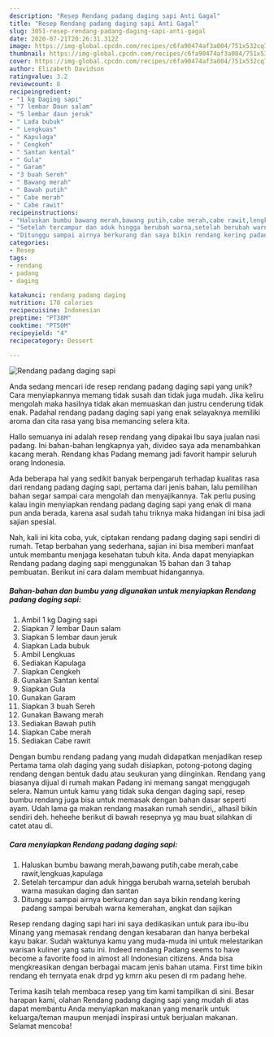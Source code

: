 ```yaml
---
description: "Resep Rendang padang daging sapi Anti Gagal"
title: "Resep Rendang padang daging sapi Anti Gagal"
slug: 3051-resep-rendang-padang-daging-sapi-anti-gagal
date: 2020-07-21T20:26:31.312Z
image: https://img-global.cpcdn.com/recipes/c6fa90474af3a004/751x532cq70/rendang-padang-daging-sapi-foto-resep-utama.jpg
thumbnail: https://img-global.cpcdn.com/recipes/c6fa90474af3a004/751x532cq70/rendang-padang-daging-sapi-foto-resep-utama.jpg
cover: https://img-global.cpcdn.com/recipes/c6fa90474af3a004/751x532cq70/rendang-padang-daging-sapi-foto-resep-utama.jpg
author: Elizabeth Davidson
ratingvalue: 3.2
reviewcount: 8
recipeingredient:
- "1 kg Daging sapi"
- "7 lembar Daun salam"
- "5 lembar daun jeruk"
- " Lada bubuk"
- " Lengkuas"
- " Kapulaga"
- " Cengkeh"
- " Santan kental"
- " Gula"
- " Garam"
- "3 buah Sereh"
- " Bawang merah"
- " Bawah putih"
- " Cabe merah"
- " Cabe rawit"
recipeinstructions:
- "Haluskan bumbu bawang merah,bawang putih,cabe merah,cabe rawit,lengkuas,kapulaga"
- "Setelah tercampur dan aduk hingga berubah warna,setelah berubah warna masukan daging dan santan"
- "Ditunggu sampai airnya berkurang dan saya bikin rendang kering padang sampai berubah warna kemerahan, angkat dan sajikan"
categories:
- Resep
tags:
- rendang
- padang
- daging

katakunci: rendang padang daging 
nutrition: 170 calories
recipecuisine: Indonesian
preptime: "PT38M"
cooktime: "PT50M"
recipeyield: "4"
recipecategory: Dessert

---
```



![Rendang padang daging sapi](https://img-global.cpcdn.com/recipes/c6fa90474af3a004/751x532cq70/rendang-padang-daging-sapi-foto-resep-utama.jpg)

Anda sedang mencari ide resep rendang padang daging sapi yang unik? Cara menyiapkannya memang tidak susah dan tidak juga mudah. Jika keliru mengolah maka hasilnya tidak akan memuaskan dan justru cenderung tidak enak. Padahal rendang padang daging sapi yang enak selayaknya memiliki aroma dan cita rasa yang bisa memancing selera kita.

Hallo semuanya ini adalah resep rendang yang dipakai Ibu saya jualan nasi padang. Ini bahan-bahan lengkapnya yah, divideo saya ada menambahkan kacang merah. Rendang khas Padang memang jadi favorit hampir seluruh orang Indonesia.

Ada beberapa hal yang sedikit banyak berpengaruh terhadap kualitas rasa dari rendang padang daging sapi, pertama dari jenis bahan, lalu pemilihan bahan segar sampai cara mengolah dan menyajikannya. Tak perlu pusing kalau ingin menyiapkan rendang padang daging sapi yang enak di mana pun anda berada, karena asal sudah tahu triknya maka hidangan ini bisa jadi sajian spesial.


Nah, kali ini kita coba, yuk, ciptakan rendang padang daging sapi sendiri di rumah. Tetap berbahan yang sederhana, sajian ini bisa memberi manfaat untuk membantu menjaga kesehatan tubuh kita. Anda dapat menyiapkan Rendang padang daging sapi menggunakan 15 bahan dan 3 tahap pembuatan. Berikut ini cara dalam membuat hidangannya.

<!--inarticleads1-->

##### Bahan-bahan dan bumbu yang digunakan untuk menyiapkan Rendang padang daging sapi:

1. Ambil 1 kg Daging sapi
1. Siapkan 7 lembar Daun salam
1. Siapkan 5 lembar daun jeruk
1. Siapkan  Lada bubuk
1. Ambil  Lengkuas
1. Sediakan  Kapulaga
1. Siapkan  Cengkeh
1. Gunakan  Santan kental
1. Siapkan  Gula
1. Gunakan  Garam
1. Siapkan 3 buah Sereh
1. Gunakan  Bawang merah
1. Sediakan  Bawah putih
1. Siapkan  Cabe merah
1. Sediakan  Cabe rawit


Dengan bumbu rendang padang yang mudah didapatkan menjadikan resep Pertama tama olah daging yang sudah disiapkan, potong-potong daging rendang dengan bentuk dadu atau seukuran yang diinginkan. Rendang yang biasanya dijual di rumah makan Padang ini memang sangat menggugah selera. Namun untuk kamu yang tidak suka dengan daging sapi, resep bumbu rendang juga bisa untuk memasak dengan bahan dasar seperti ayam. Udah lama ga makan rendang masakan rumah sendiri,, alhasil bikin sendiri deh. heheehe berikut di bawah resepnya yg mau buat silahkan di catet atau di. 

<!--inarticleads2-->

##### Cara menyiapkan Rendang padang daging sapi:

1. Haluskan bumbu bawang merah,bawang putih,cabe merah,cabe rawit,lengkuas,kapulaga
1. Setelah tercampur dan aduk hingga berubah warna,setelah berubah warna masukan daging dan santan
1. Ditunggu sampai airnya berkurang dan saya bikin rendang kering padang sampai berubah warna kemerahan, angkat dan sajikan


Resep rendang daging sapi hari ini saya dedikasikan untuk para ibu-ibu Minang yang memasak rendang dengan kesabaran dan hanya berbekal kayu bakar. Sudah waktunya kamu yang muda-muda ini untuk melestarikan warisan kuliner yang satu ini. Indeed rendang Padang seems to have become a favorite food in almost all Indonesian citizens. Anda bisa mengkreasikan dengan berbagai macam jenis bahan utama. First time bikin rendang eh ternyata enak drpd yg kmrn aku pesen di rm padang hehe. 

Terima kasih telah membaca resep yang tim kami tampilkan di sini. Besar harapan kami, olahan Rendang padang daging sapi yang mudah di atas dapat membantu Anda menyiapkan makanan yang menarik untuk keluarga/teman maupun menjadi inspirasi untuk berjualan makanan. Selamat mencoba!
